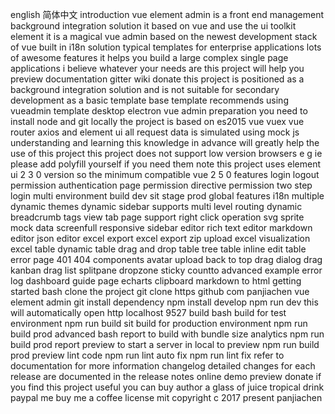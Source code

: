 english 简体中文 introduction vue element admin is a front end management background integration solution it based on vue and use the ui toolkit element it is a magical vue admin based on the newest development stack of vue built in i18n solution typical templates for enterprise applications lots of awesome features it helps you build a large complex single page applications i believe whatever your needs are this project will help you preview documentation gitter wiki donate this project is positioned as a background integration solution and is not suitable for secondary development as a basic template base template recommends using vueadmin template desktop electron vue admin preparation you need to install node and git locally the project is based on es2015 vue vuex vue router axios and element ui all request data is simulated using mock js understanding and learning this knowledge in advance will greatly help the use of this project this project does not support low version browsers e g ie please add polyfill yourself if you need them note this project uses element ui 2 3 0 version so the minimum compatible vue 2 5 0 features login logout permission authentication page permission directive permission two step login multi environment build dev sit stage prod global features i18n multiple dynamic themes dynamic sidebar supports multi level routing dynamic breadcrumb tags view tab page support right click operation svg sprite mock data screenfull responsive sidebar editor rich text editor markdown editor json editor excel export excel export zip upload excel visualization excel table dynamic table drag and drop table tree table inline edit table error page 401 404 components avatar upload back to top drag dialog drag kanban drag list splitpane dropzone sticky countto advanced example error log dashboard guide page echarts clipboard markdown to html getting started bash clone the project git clone https github com panjiachen vue element admin git install dependency npm install develop npm run dev this will automatically open http localhost 9527 build bash build for test environment npm run build sit build for production environment npm run build prod advanced bash report to build with bundle size analytics npm run build prod report preview to start a server in local to preview npm run build prod preview lint code npm run lint auto fix npm run lint fix refer to documentation for more information changelog detailed changes for each release are documented in the release notes online demo preview donate if you find this project useful you can buy author a glass of juice tropical drink paypal me buy me a coffee license mit copyright c 2017 present panjiachen
